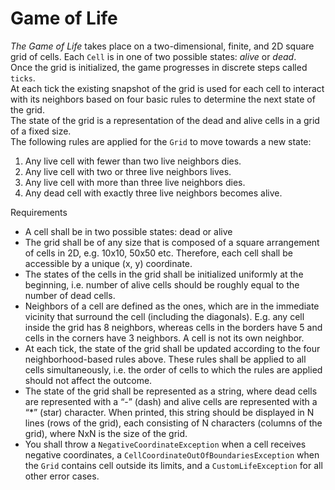 # Game of Life

_The Game of Life_ takes place on a two-dimensional, finite, and 2D square grid of cells. Each `Cell` is in one of two possible states: _alive_ or _dead_.   
Once the grid is initialized, the game progresses in discrete steps called `ticks`.   
At each tick the existing snapshot of the grid is used for each cell to interact with its neighbors based on four basic rules to determine the next state of the grid.  
The state of the grid is a representation of the dead and alive cells in a grid of a fixed size.   
The following rules are applied for the `Grid` to move towards a new state:

1. Any live cell with fewer than two live neighbors dies.
2. Any live cell with two or three live neighbors lives.
3. Any live cell with more than three live neighbors dies.
4. Any dead cell with exactly three live neighbors becomes alive.

Requirements
- A cell shall be in two possible states: dead or alive
- The grid shall be of any size that is composed of a square arrangement of cells in 2D, e.g. 10x10, 50x50 etc. Therefore, each cell shall be accessible by a unique (x, y) coordinate.
- The states of the cells in the grid shall be initialized uniformly at the beginning, i.e. number of alive cells should be roughly equal to the number of dead cells.
- Neighbors of a cell are defined as the ones, which are in the immediate vicinity that surround the cell (including the diagonals). E.g. any cell inside the grid has 8 neighbors, whereas cells in the borders have 5 and cells in the corners have 3 neighbors. A cell is not its own neighbor.
- At each tick, the state of the grid shall be updated according to the four neighborhood-based rules above. These rules shall be applied to all cells simultaneously, i.e. the order of cells to which the rules are applied should not affect the outcome.
- The state of the grid shall be represented as a string, where dead cells are represented with a “-” (dash) and alive cells are represented with a “*” (star) character. When printed, this string should be displayed in N lines (rows of the grid), each consisting of N characters (columns of the grid), where NxN is the size of the grid.
- You shall throw a `NegativeCoordinateException` when a cell receives negative coordinates, a `CellCoordinateOutOfBoundariesException` when the `Grid` contains cell outside its limits, and a `CustomLifeException` for all other error cases.
